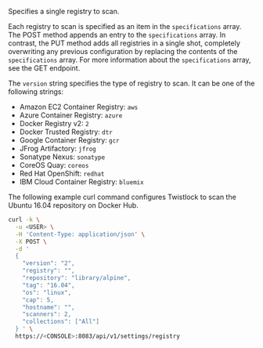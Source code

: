 Specifies a single registry to scan.

Each registry to scan is specified as an item in the `specifications` array.
The POST method appends an entry to the `specifications` array.
In contrast, the PUT method adds all registries in a single shot, completely overwriting any previous configuration by replacing the contents of the `specifications` array.
For more information about the `specifications` array, see the GET endpoint.

The `version` string specifies the type of registry to scan.
It can be one of the following strings:

* Amazon EC2 Container Registry: `aws`
* Azure Container Registry: `azure`
* Docker Registry v2: `2`
* Docker Trusted Registry: `dtr`
* Google Container Registry: `gcr`
* JFrog Artifactory: `jfrog`
* Sonatype Nexus: `sonatype`
* CoreOS Quay: `coreos`
* Red Hat OpenShift: `redhat`
* IBM Cloud Container Registry: `bluemix`

The following example curl command configures Twistlock to scan the Ubuntu 16.04 repository on Docker Hub.

```bash
curl -k \
  -u <USER> \
  -H 'Content-Type: application/json' \
  -X POST \
  -d '
  {
    "version": "2",
    "registry": "",
    "repository": "library/alpine",
    "tag": "16.04",
    "os": "linux",
    "cap": 5,
    "hostname": "",
    "scanners": 2,
    "collections": ["All"]
  } ' \
  https://<CONSOLE>:8083/api/v1/settings/registry
```
